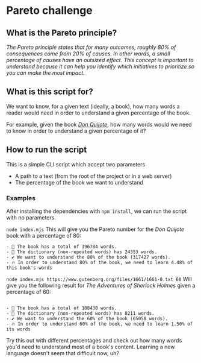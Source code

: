 # Pareto challenge

## What is the Pareto principle?
*The Pareto principle states that for many outcomes, roughly 80% of consequences come from 20% of causes. In other words, a small percentage of causes have an outsized effect. This concept is important to understand because it can help you identify which initiatives to prioritize so you can make the most impact.*

## What is this script for?
We want to know, for a given text (ideally, a book), how many words a reader would need in order to understand a given percentage of the book. 

For example, given the book [*Don Quijote*](https://www.gutenberg.org/files/2000/2000-0.txt), how many words would we need to know in order to understand a given percentage of it?

## How to run the script
This is a simple CLI script which accept two parameters
- A path to a text (from the root of the project or in a web server)
- The percentage of the book we want to understand

### Examples
After installing the dependencies with `npm install`, we can run the script with no parameters.

`node index.mjs`
This will give you the Pareto number for the *Don Quijote* book with a percentage of 80:
```
- 💬 The book has a total of 396784 words.
- 📘 The dictionary (non-repeated words) has 24353 words.
- ✔️ We want to understand the 80% of the book (317427 words).
- 🔥 In order to understand 80% of the book, we need to learn 4.48% of this book's words
```

`node index.mjs https://www.gutenberg.org/files/1661/1661-0.txt 60`
Will give you the following result for *The Adventures of Sherlock Holmes* given a percentage of 60:
```

- 💬 The book has a total of 108430 words.
- 📘 The dictionary (non-repeated words) has 8211 words.
- ✔️ We want to understand the 60% of the book (65058 words).
- 🔥 In order to understand 60% of the book, we need to learn 1.50% of its words
```

Try this out with different percentages and check out how many words you'd need to understand most of a book's content. Learning a new language doesn't seem that difficult now, uh?